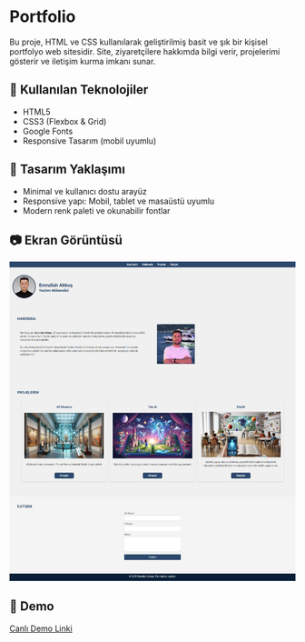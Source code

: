 # Portfolio

Bu proje, HTML ve CSS kullanılarak geliştirilmiş basit ve şık bir kişisel portfolyo web sitesidir. Site, ziyaretçilere hakkımda bilgi verir, projelerimi gösterir ve iletişim kurma imkanı sunar.

## 🚀 Kullanılan Teknolojiler

- HTML5  
- CSS3 (Flexbox & Grid)  
- Google Fonts  
- Responsive Tasarım (mobil uyumlu)

## 🎨 Tasarım Yaklaşımı

- Minimal ve kullanıcı dostu arayüz
- Responsive yapı: Mobil, tablet ve masaüstü uyumlu
- Modern renk paleti ve okunabilir fontlar

## 📷 Ekran Görüntüsü

![Ekran Görüntüsü](screenshots/proje.png)

## 🔗 Demo

[Canlı Demo Linki](http:www.emrullahakkus.com.tr)
